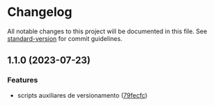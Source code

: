 # Changelog

All notable changes to this project will be documented in this file. See [standard-version](https://github.com/conventional-changelog/standard-version) for commit guidelines.

## 1.1.0 (2023-07-23)


### Features

* scripts auxiliares de versionamento ([79fecfc](https://github.com/rafallis/wishlist-sb-be/commit/79fecfcaf8ee1d2cdb4f4a2cade24f477585ff7c))
